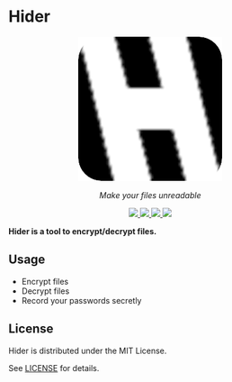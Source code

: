 # Hider

<p align="center">
  <img src="./app/build/256x256.png" width="256" height="256" alt="hider">
</p>

<p align="center">
  <i>Make your files unreadable</i>
</p>

<p align="center">
  <a href="https://github.com/cjeonguk/hider/actions/workflows/ci.yml">
    <img src="https://github.com/cjeonguk/hider/actions/workflows/ci.yml/badge.svg">
  </a>
  <a href="LICENSE">
    <img src="https://img.shields.io/github/license/cjeonguk/hider">
  </a>
  <a href="https://github.com/releases/latest">
    <img src="https://img.shields.io/github/v/release/cjeonguk/hider?display_name=tag&sort=semver">
  </a>
  <a href="https://github.com/semantic-release/semantic-release">
    <img src="https://img.shields.io/badge/semantic--release-angular-e10079?logo=semantic-release">
  </a>
</p>

**Hider is a tool to encrypt/decrypt files.**

## Usage

- Encrypt files
- Decrypt files
- Record your passwords secretly

## License

Hider is distributed under the MIT License.

See [LICENSE](LICENSE) for details.
